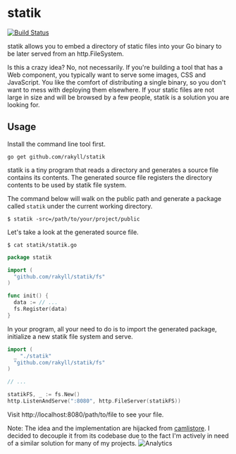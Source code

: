 # statik

[![Build Status](https://travis-ci.org/rakyll/statik.png?branch=master)](https://travis-ci.org/rakyll/statik)

statik allows you to embed a directory of static files into your Go binary to be later served from an http.FileSystem.

Is this a crazy idea? No, not necessarily. If you're building a tool that has a Web component, you typically want to serve some images, CSS and JavaScript. You like the comfort of distributing a single binary, so you don't want to mess with deploying them elsewhere. If your static files are not large in size and will be browsed by a few people, statik is a solution you are looking for.

## Usage

Install the command line tool first.

	go get github.com/rakyll/statik

statik is a tiny program that reads a directory and generates a source file contains its contents. The generated source file registers the directory contents to be used by statik file system.

The command below will walk on the public path and generate a package called `statik` under the current working directory.

    $ statik -src=/path/to/your/project/public
    
Let's take a look at the generated source file.

	$ cat statik/statik.go

~~~ go
package statik

import (
  "github.com/rakyll/statik/fs"
)

func init() {
  data := // ...
  fs.Register(data)
}
~~~

In your program, all your need to do is to import the generated package, initialize a new statik file system and serve.

~~~ go
import (
  _ "./statik"
  "github.com/rakyll/statik/fs"
)

// ...

statikFS, _ := fs.New()
http.ListenAndServe(":8080", http.FileServer(statikFS))
~~~

Visit http://localhost:8080/path/to/file to see your file.


Note: The idea and the implementation are hijacked from [camlistore](http://camlistore.org/). I decided to decouple it from its codebase due to the fact I'm actively in need of a similar solution for many of my projects. ![Analytics](https://ga-beacon.appspot.com/UA-46881978-1/statik?pixel)
